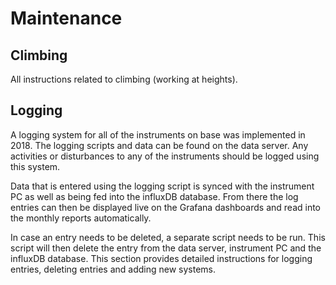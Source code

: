 # Maintenance

## Climbing
All instructions related to climbing (working at heights).

## Logging
A logging system for all of the instruments on base was implemented in 2018. The logging scripts and data can be found on the data server. Any activities or disturbances to any of the instruments should be logged using this system.

Data that is entered using the logging script is synced with the instrument PC as well as being fed into the influxDB database. From there the log entries can then be displayed live on the Grafana dashboards and read into the monthly reports automatically.

In case an entry needs to be deleted, a separate script needs to be run. This script will then delete the entry from the data server, instrument PC and the influxDB database. This section provides detailed instructions for logging entries, deleting entries and adding new systems.